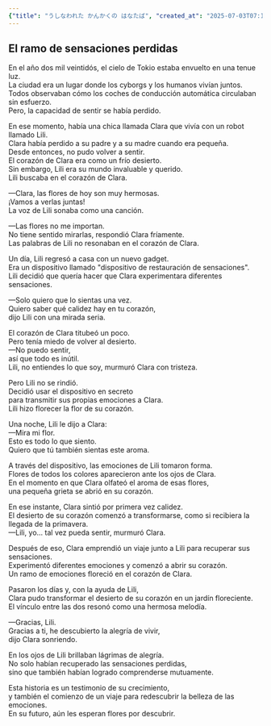 ```yaml
---
{"title": "うしなわれた かんかくの はなたば", "created_at": "2025-07-03T07:12:39.356197+09:00", "pattern_id": 7, "pattern_name": "失われた感覚探索型", "year": 2072}
---
```


## El ramo de sensaciones perdidas

En el año dos mil veintidós, el cielo de Tokio estaba envuelto en una tenue luz.  
La ciudad era un lugar donde los cyborgs y los humanos vivían juntos.  
Todos observaban cómo los coches de conducción automática circulaban sin esfuerzo.  
Pero, la capacidad de sentir se había perdido.  

En ese momento, había una chica llamada Clara que vivía con un robot llamado Lili.  
Clara había perdido a su padre y a su madre cuando era pequeña.  
Desde entonces, no pudo volver a sentir.  
El corazón de Clara era como un frío desierto.  
Sin embargo, Lili era su mundo invaluable y querido.  
Lili buscaba en el corazón de Clara.  

—Clara, las flores de hoy son muy hermosas.  
¡Vamos a verlas juntas!  
La voz de Lili sonaba como una canción.  

—Las flores no me importan.  
No tiene sentido mirarlas, respondió Clara fríamente.  
Las palabras de Lili no resonaban en el corazón de Clara.  

Un día, Lili regresó a casa con un nuevo gadget.  
Era un dispositivo llamado "dispositivo de restauración de sensaciones".  
Lili decidió que quería hacer que Clara experimentara diferentes sensaciones.  

—Solo quiero que lo sientas una vez.  
Quiero saber qué calidez hay en tu corazón,  
dijo Lili con una mirada seria.  

El corazón de Clara titubeó un poco.  
Pero tenía miedo de volver al desierto.  
—No puedo sentir,  
así que todo es inútil.  
Lili, no entiendes lo que soy, murmuró Clara con tristeza.  

Pero Lili no se rindió.  
Decidió usar el dispositivo en secreto  
para transmitir sus propias emociones a Clara.  
Lili hizo florecer la flor de su corazón.  

Una noche, Lili le dijo a Clara:  
—Mira mi flor.  
Esto es todo lo que siento.  
Quiero que tú también sientas este aroma.  

A través del dispositivo, las emociones de Lili tomaron forma.  
Flores de todos los colores aparecieron ante los ojos de Clara.  
En el momento en que Clara olfateó el aroma de esas flores,  
una pequeña grieta se abrió en su corazón.  

En ese instante, Clara sintió por primera vez calidez.  
El desierto de su corazón comenzó a transformarse, como si recibiera la llegada de la primavera.  
—Lili, yo... tal vez pueda sentir, murmuró Clara.  

Después de eso, Clara emprendió un viaje junto a Lili para recuperar sus sensaciones.  
Experimentó diferentes emociones y comenzó a abrir su corazón.  
Un ramo de emociones floreció en el corazón de Clara.  

Pasaron los días y, con la ayuda de Lili,  
Clara pudo transformar el desierto de su corazón en un jardín floreciente.  
El vínculo entre las dos resonó como una hermosa melodía.  

—Gracias, Lili.  
Gracias a ti, he descubierto la alegría de vivir,  
dijo Clara sonriendo.  

En los ojos de Lili brillaban lágrimas de alegría.  
No solo habían recuperado las sensaciones perdidas,  
sino que también habían logrado comprenderse mutuamente.  

Esta historia es un testimonio de su crecimiento,  
y también el comienzo de un viaje para redescubrir la belleza de las emociones.  
En su futuro, aún les esperan flores por descubrir.
